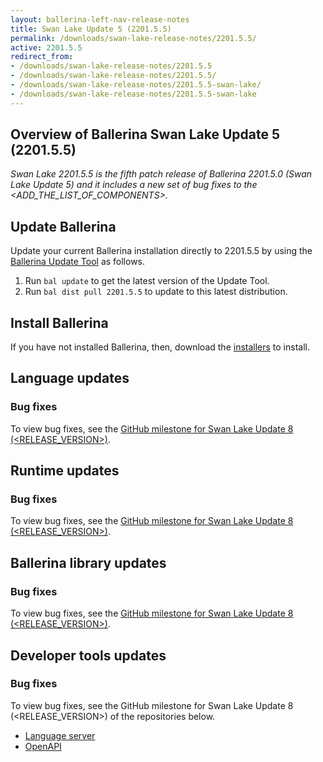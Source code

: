 ```yaml
---
layout: ballerina-left-nav-release-notes
title: Swan Lake Update 5 (2201.5.5)
permalink: /downloads/swan-lake-release-notes/2201.5.5/
active: 2201.5.5
redirect_from:
- /downloads/swan-lake-release-notes/2201.5.5
- /downloads/swan-lake-release-notes/2201.5.5/
- /downloads/swan-lake-release-notes/2201.5.5-swan-lake/
- /downloads/swan-lake-release-notes/2201.5.5-swan-lake
---
```


## Overview of Ballerina Swan Lake Update 5 (2201.5.5)

<em>Swan Lake 2201.5.5 is the fifth patch release of Ballerina 2201.5.0 (Swan Lake Update 5) and it includes a new set of bug fixes to the <ADD_THE_LIST_OF_COMPONENTS>.</em>

## Update Ballerina

Update your current Ballerina installation directly to 2201.5.5 by using the [Ballerina Update Tool](/learn/update-tool/) as follows.

1. Run `bal update` to get the latest version of the Update Tool.
2. Run `bal dist pull 2201.5.5` to update to this latest distribution.

## Install Ballerina

If you have not installed Ballerina, then, download the [installers](/downloads/#swanlake) to install.

<!-- ADD ONLY THE APPLICABLE SECTIONS FROM THE BELOW -->

## Language updates

### Bug fixes

To view bug fixes, see the [GitHub milestone for Swan Lake Update 8 (<RELEASE_VERSION>)](https://github.com/ballerina-platform/ballerina-lang/issues?q=is%3Aissue+label%3AType%2FBug+is%3Aclosed+milestone%3A<RELEASE_VERSION>).

## Runtime updates

### Bug fixes

To view bug fixes, see the [GitHub milestone for Swan Lake Update 8 (<RELEASE_VERSION>)](https://github.com/ballerina-platform/ballerina-lang/issues?q=is%3Aissue+milestone%3A<RELEASE_VERSION>+label%3ATeam%2FjBallerina+label%3AType%2FBug+is%3Aclosed).

## Ballerina library updates

### Bug fixes

To view bug fixes, see the [GitHub milestone for Swan Lake Update 8 (<RELEASE_VERSION>)](https://github.com/ballerina-platform/ballerina-standard-library/issues?q=is%3Aissue+label%3AType%2FBug+is%3Aclosed+milestone%3A<RELEASE_VERSION>).

## Developer tools updates

### Bug fixes

To view bug fixes, see the GitHub milestone for Swan Lake Update 8 (<RELEASE_VERSION>) of the repositories below.

- [Language server](https://github.com/ballerina-platform/ballerina-lang/issues?q=is%3Aissue+label%3ATeam%2FLanguageServer+milestone%3A<RELEASE_VERSION>+is%3Aclosed+label%3AType%2FBug+)
- [OpenAPI](https://github.com/ballerina-platform/ballerina-library/issues?q=is%3Aissue+label%3Amodule%2Fopenapi-tools+milestone%3A2201.5.5+is%3Aclosed)